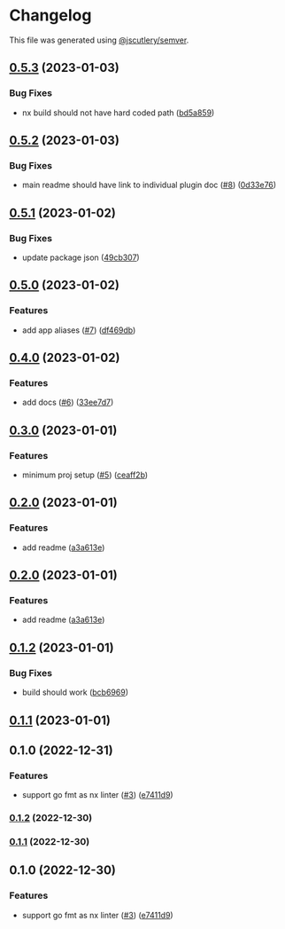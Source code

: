 # Changelog

This file was generated using [@jscutlery/semver](https://github.com/jscutlery/semver).

## [0.5.3](https://github.com/nx-golang/nx-golang/compare/gin-0.5.2...gin-0.5.3) (2023-01-03)


### Bug Fixes

* nx build should not have hard coded path ([bd5a859](https://github.com/nx-golang/nx-golang/commit/bd5a8591a82f81b565aae35cf1e2040354afd73e))

## [0.5.2](https://github.com/nx-golang/nx-golang/compare/gin-0.5.1...gin-0.5.2) (2023-01-03)


### Bug Fixes

* main readme should have link to individual plugin doc ([#8](https://github.com/nx-golang/nx-golang/issues/8)) ([0d33e76](https://github.com/nx-golang/nx-golang/commit/0d33e763e50a12c8ca95c477afc8b77666fb24da))

## [0.5.1](https://github.com/nx-golang/nx-golang/compare/gin-0.5.0...gin-0.5.1) (2023-01-02)


### Bug Fixes

* update package json ([49cb307](https://github.com/nx-golang/nx-golang/commit/49cb30768382fd68389a8e0784b0333460285f4f))

## [0.5.0](https://github.com/nx-golang/nx-golang/compare/gin-0.4.0...gin-0.5.0) (2023-01-02)


### Features

* add app aliases ([#7](https://github.com/nx-golang/nx-golang/issues/7)) ([df469db](https://github.com/nx-golang/nx-golang/commit/df469db6e951ff4f2b151ce3718aae73243ffc93))

## [0.4.0](https://github.com/nx-golang/nx-golang/compare/gin-0.3.0...gin-0.4.0) (2023-01-02)


### Features

* add docs ([#6](https://github.com/nx-golang/nx-golang/issues/6)) ([33ee7d7](https://github.com/nx-golang/nx-golang/commit/33ee7d7fd22fdd3e0931342ead79782a28f8b6dd))

## [0.3.0](https://github.com/nx-golang/nx-golang/compare/gin-0.2.0...gin-0.3.0) (2023-01-01)


### Features

* minimum proj setup ([#5](https://github.com/nx-golang/nx-golang/issues/5)) ([ceaff2b](https://github.com/nx-golang/nx-golang/commit/ceaff2b428fd38e401b7441ab24a274e732c915e))

## [0.2.0](https://github.com/nx-golang/nx-golang/compare/gin-0.1.2...gin-0.2.0) (2023-01-01)


### Features

* add readme ([a3a613e](https://github.com/nx-golang/nx-golang/commit/a3a613ef3a3ab2fc3b03bf8e93e8b54dd13ca234))

## [0.2.0](https://github.com/nx-golang/nx-golang/compare/gin-0.1.2...gin-0.2.0) (2023-01-01)


### Features

* add readme ([a3a613e](https://github.com/nx-golang/nx-golang/commit/a3a613ef3a3ab2fc3b03bf8e93e8b54dd13ca234))

## [0.1.2](https://github.com/nx-golang/nx-golang/compare/gin-0.1.1...gin-0.1.2) (2023-01-01)


### Bug Fixes

* build should work ([bcb6969](https://github.com/nx-golang/nx-golang/commit/bcb6969d6881de5b436dceae932017fa6cbfec2e))

## [0.1.1](https://github.com/nx-golang/nx-golang/compare/gin-0.1.0...gin-0.1.1) (2023-01-01)

## 0.1.0 (2022-12-31)


### Features

* support go fmt as nx linter ([#3](https://github.com/nx-golang/nx-golang/issues/3)) ([e7411d9](https://github.com/nx-golang/nx-golang/commit/e7411d9a243c44d28c45afdc365e91768816c149))

### [0.1.2](https://github.com/nx-golang/nx-golang/compare/gin@0.1.1...gin@0.1.2) (2022-12-30)

### [0.1.1](https://github.com/nx-golang/nx-golang/compare/gin@0.1.0...gin@0.1.1) (2022-12-30)

## 0.1.0 (2022-12-30)


### Features

* support go fmt as nx linter ([#3](https://github.com/nx-golang/nx-golang/issues/3)) ([e7411d9](https://github.com/nx-golang/nx-golang/commit/e7411d9a243c44d28c45afdc365e91768816c149))
